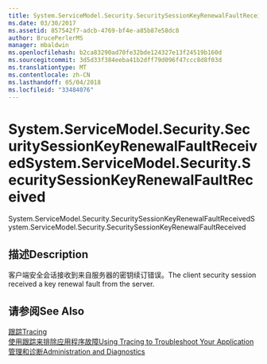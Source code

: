 ```yaml
---
title: System.ServiceModel.Security.SecuritySessionKeyRenewalFaultReceived
ms.date: 03/30/2017
ms.assetid: 857542f7-adcb-4769-bf4e-a85b87e58dc8
author: BrucePerlerMS
manager: mbaldwin
ms.openlocfilehash: b2ca83290ad70fe32bde124327e13f24519b160d
ms.sourcegitcommit: 3d5d33f384eeba41b2dff79d096f47ccc8d8f03d
ms.translationtype: MT
ms.contentlocale: zh-CN
ms.lasthandoff: 05/04/2018
ms.locfileid: "33484076"
---
```

# <a name="systemservicemodelsecuritysecuritysessionkeyrenewalfaultreceived"></a><span data-ttu-id="64a08-102">System.ServiceModel.Security.SecuritySessionKeyRenewalFaultReceived</span><span class="sxs-lookup"><span data-stu-id="64a08-102">System.ServiceModel.Security.SecuritySessionKeyRenewalFaultReceived</span></span>
<span data-ttu-id="64a08-103">System.ServiceModel.Security.SecuritySessionKeyRenewalFaultReceived</span><span class="sxs-lookup"><span data-stu-id="64a08-103">System.ServiceModel.Security.SecuritySessionKeyRenewalFaultReceived</span></span>  
  
## <a name="description"></a><span data-ttu-id="64a08-104">描述</span><span class="sxs-lookup"><span data-stu-id="64a08-104">Description</span></span>  
 <span data-ttu-id="64a08-105">客户端安全会话接收到来自服务器的密钥续订错误。</span><span class="sxs-lookup"><span data-stu-id="64a08-105">The client security session received a key renewal fault from the server.</span></span>  
  
## <a name="see-also"></a><span data-ttu-id="64a08-106">请参阅</span><span class="sxs-lookup"><span data-stu-id="64a08-106">See Also</span></span>  
 [<span data-ttu-id="64a08-107">跟踪</span><span class="sxs-lookup"><span data-stu-id="64a08-107">Tracing</span></span>](../../../../../docs/framework/wcf/diagnostics/tracing/index.md)  
 [<span data-ttu-id="64a08-108">使用跟踪来排除应用程序故障</span><span class="sxs-lookup"><span data-stu-id="64a08-108">Using Tracing to Troubleshoot Your Application</span></span>](../../../../../docs/framework/wcf/diagnostics/tracing/using-tracing-to-troubleshoot-your-application.md)  
 [<span data-ttu-id="64a08-109">管理和诊断</span><span class="sxs-lookup"><span data-stu-id="64a08-109">Administration and Diagnostics</span></span>](../../../../../docs/framework/wcf/diagnostics/index.md)
